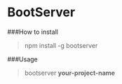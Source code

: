 # BootServer

###How to install

> npm install -g bootserver

###Usage

> bootserver **your-project-name**
